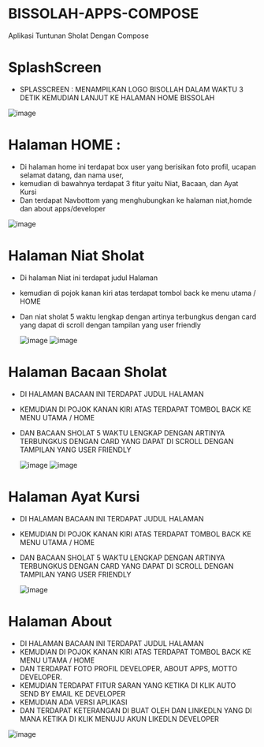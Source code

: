 # BISSOLAH-APPS-COMPOSE
Aplikasi Tuntunan Sholat Dengan Compose

# SplashScreen
- SPLASSCREEN : MENAMPILKAN LOGO BISOLLAH DALAM WAKTU 3 DETIK KEMUDIAN LANJUT KE HALAMAN HOME BISSOLAH

![image](https://github.com/user-attachments/assets/90b8f512-ddf6-47a3-b8f0-8b8901c440b3)


# Halaman HOME : 
- Di halaman home ini terdapat box user yang berisikan foto profil, ucapan selamat datang, dan nama user, 
- kemudian di bawahnya terdapat 3 fitur yaitu Niat, Bacaan, dan Ayat Kursi
- Dan terdapat Navbottom yang menghubungkan ke halaman niat,homde dan about apps/developer
  
 ![image](https://github.com/user-attachments/assets/9f292c1e-308a-444e-aea8-ac682a8a34e7)

  
# Halaman Niat Sholat
- Di halaman Niat ini terdapat judul Halaman 
- kemudian di pojok kanan kiri atas terdapat tombol back ke menu utama / HOME
- Dan niat sholat 5 waktu lengkap dengan artinya terbungkus dengan card yang dapat di scroll dengan tampilan yang user friendly

  ![image](https://github.com/user-attachments/assets/471e918a-ef10-4a75-a809-8270005959d9) ![image](https://github.com/user-attachments/assets/f0189089-5971-47a2-bc02-7953b99c0ae4)

# Halaman Bacaan Sholat
- DI HALAMAN BACAAN INI TERDAPAT JUDUL HALAMAN 
- KEMUDIAN DI POJOK KANAN KIRI ATAS TERDAPAT TOMBOL BACK KE MENU UTAMA / HOME
- DAN BACAAN SHOLAT 5 WAKTU LENGKAP DENGAN ARTINYA TERBUNGKUS DENGAN CARD YANG DAPAT DI SCROLL DENGAN TAMPILAN YANG USER FRIENDLY

  ![image](https://github.com/user-attachments/assets/204f7e91-0aab-4fbc-9635-b5c7c3cf70d8)  ![image](https://github.com/user-attachments/assets/c50d5abd-e0c7-478e-ac97-8e39d04b66bf)


# Halaman Ayat Kursi
- DI HALAMAN BACAAN INI TERDAPAT JUDUL HALAMAN 
- KEMUDIAN DI POJOK KANAN KIRI ATAS TERDAPAT TOMBOL BACK KE MENU UTAMA / HOME
- DAN BACAAN SHOLAT 5 WAKTU LENGKAP DENGAN ARTINYA TERBUNGKUS DENGAN CARD YANG DAPAT DI SCROLL DENGAN TAMPILAN YANG USER FRIENDLY

  ![image](https://github.com/user-attachments/assets/495e08a5-5824-4b28-a261-39f96aaadca0)

# Halaman About
- DI HALAMAN BACAAN INI TERDAPAT JUDUL HALAMAN 
- KEMUDIAN DI POJOK KANAN KIRI ATAS TERDAPAT TOMBOL BACK KE MENU UTAMA / HOME
- DAN TERDAPAT FOTO PROFIL DEVELOPER, ABOUT APPS, MOTTO DEVELOPER.
- KEMUDIAN TERDAPAT FITUR SARAN YANG KETIKA DI KLIK AUTO SEND BY EMAIL KE DEVELOPER
- KEMUDIAN ADA VERSI APLIKASI
- DAN TERDAPAT KETERANGAN DI BUAT OLEH DAN LINKEDLN YANG DI MANA KETIKA DI KLIK MENUJU AKUN LIKEDLN DEVELOPER

![image](https://github.com/user-attachments/assets/84f4ebf5-5be9-4fb7-b730-5c97f2d5cc8b)


